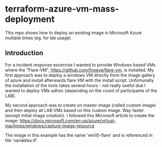 # terraform-azure-vm-mass-deployment
This repo shows how to deploy an existing image in Microsoft Azure multiple times (eg. for lab usage)

## Introduction
For a incident response excercise I wanted to provide Windows based VMs where the "Flare-VM", https://github.com/fireeye/flare-vm, is installed. My first approach was to deploy a windows VM directly from the image gallery of azure and install afterwards flare VM with the install script. Unfortunatly the installation of the tools takes several hours - not really useful due I wanted to deploy VMs adhoc (depending on the count of participants of the LAB).

My second approach was to create on master image (called custom image) and then deploy all LAB VMs based on this custom image. Way faster (except initial image creation). I followed this Microsoft article to create the image: https://docs.microsoft.com/en-us/azure/virtual-machines/windows/capture-image-resource

The image in this example has the name 'win10-flare' and is referenced in file 'variables.tf'.

